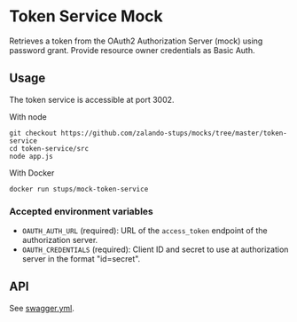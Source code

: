 # Token Service Mock

Retrieves a token from the OAuth2 Authorization Server (mock) using password grant. Provide resource owner credentials as Basic Auth.

## Usage

The token service is accessible at port 3002.

With node

    git checkout https://github.com/zalando-stups/mocks/tree/master/token-service
    cd token-service/src
    node app.js

With Docker

    docker run stups/mock-token-service

### Accepted environment variables

* `OAUTH_AUTH_URL` (required): URL of the `access_token` endpoint of the authorization server.
* `OAUTH_CREDENTIALS` (required): Client ID and secret to use at authorization server in the format "id=secret".

## API

See [swagger.yml](swagger.yml).